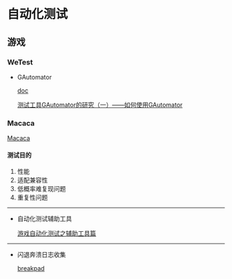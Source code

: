 # 自动化测试



## 游戏

### WeTest

* GAutomator

  [doc](https://wetest.qq.com/help/documentation/10105.html)

  [测试工具GAutomator的研究（一）——如何使用GAutomator](https://blog.csdn.net/Terie/article/details/102497124)



### Macaca

[Macaca](https://macacajs.github.io/)





#### 测试目的

1. 性能
2. 适配兼容性
3. 低概率难复现问题
4. 重复性问题



---



* 自动化测试辅助工具

  [游戏自动化测试之辅助工具篇](http://jianbing.github.io/2016/06/13/game-test-automation-1/)







---



* 闪退奔溃日志收集

  [breakpad]()

  

